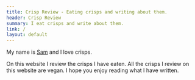 ```yaml
---
title: Crisp Review - Eating crisps and writing about them.
header: Crisp Review
summary: I eat crisps and write about them.
link: /
layout: default
---
```

My name is [Sam](https://www.samwalton.co.uk) and I love crisps.

On this website I review the crisps I have eaten. All the crisps I review on this website are vegan. I hope you enjoy reading what I have written.


